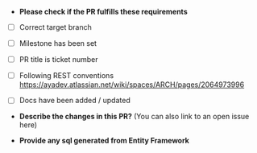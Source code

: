 * **Please check if the PR fulfills these requirements**
- [ ] Correct target branch
- [ ] Milestone has been set
- [ ] PR title is ticket number
- [ ] Following REST conventions https://ayadev.atlassian.net/wiki/spaces/ARCH/pages/2064973996
- [ ] Docs have been added / updated 


* **Describe the changes in this PR?** (You can also link to an open issue here)



* **Provide any sql generated from Entity Framework**


